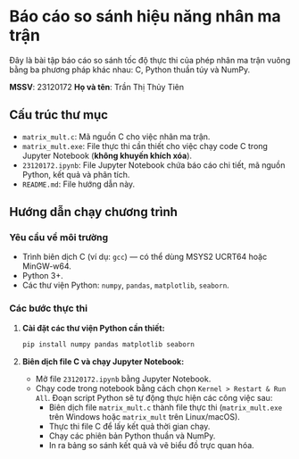 # Báo cáo so sánh hiệu năng nhân ma trận

Đây là bài tập báo cáo so sánh tốc độ thực thi của phép nhân ma trận vuông bằng ba phương pháp khác nhau: C, Python thuần túy và NumPy.

**MSSV**: 23120172
**Họ và tên**: Trần Thị Thủy Tiên

## Cấu trúc thư mục

- `matrix_mult.c`: Mã nguồn C cho việc nhân ma trận.
- `matrix_mult.exe`: File thực thi cần thiết cho việc chạy code C trong Jupyter Notebook (**không khuyến khích xóa**).
- `23120172.ipynb`: File Jupyter Notebook chứa báo cáo chi tiết, mã nguồn Python, kết quả và phân tích.
- `README.md`: File hướng dẫn này.

## Hướng dẫn chạy chương trình

### Yêu cầu về môi trường

- Trình biên dịch C (ví dụ: `gcc`)  — có thể dùng MSYS2 UCRT64 hoặc MinGW-w64.
- Python 3+.
- Các thư viện Python: `numpy`, `pandas`, `matplotlib`, `seaborn`.

### Các bước thực thi

1.  **Cài đặt các thư viện Python cần thiết:**
    ```bash
    pip install numpy pandas matplotlib seaborn
    ```

2.  **Biên dịch file C và chạy Jupyter Notebook:**
    - Mở file `23120172.ipynb` bằng Jupyter Notebook.
    - Chạy code trong notebook bằng cách chọn `Kernel > Restart & Run All`. Đoạn script Python sẽ tự động thực hiện các công việc sau:
        - Biên dịch file `matrix_mult.c` thành file thực thi (`matrix_mult.exe` trên Windows hoặc `matrix_mult` trên Linux/macOS).
        - Thực thi file C để lấy kết quả thời gian chạy.
        - Chạy các phiên bản Python thuần và NumPy.
        - In ra bảng so sánh kết quả và vẽ biểu đồ trực quan hóa.